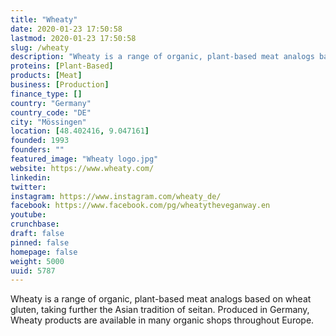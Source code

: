 ```yaml
---
title: "Wheaty"
date: 2020-01-23 17:50:58
lastmod: 2020-01-23 17:50:58
slug: /wheaty
description: "Wheaty is a range of organic, plant-based meat analogs based on wheat gluten, taking further the Asian tradition of seitan. Produced in Germany, Wheaty products are available in many organic shops throughout Europe."
proteins: [Plant-Based]
products: [Meat]
business: [Production]
finance_type: []
country: "Germany"
country_code: "DE"
city: "Mössingen"
location: [48.402416, 9.047161]
founded: 1993
founders: ""
featured_image: "Wheaty logo.jpg"
website: https://www.wheaty.com/
linkedin: 
twitter: 
instagram: https://www.instagram.com/wheaty_de/
facebook: https://www.facebook.com/pg/wheatytheveganway.en
youtube: 
crunchbase: 
draft: false
pinned: false
homepage: false
weight: 5000
uuid: 5787
---
```

Wheaty is a range of organic, plant-based meat analogs based on wheat gluten, taking further the Asian tradition of seitan. Produced in Germany, Wheaty products are available in many organic shops throughout Europe.
